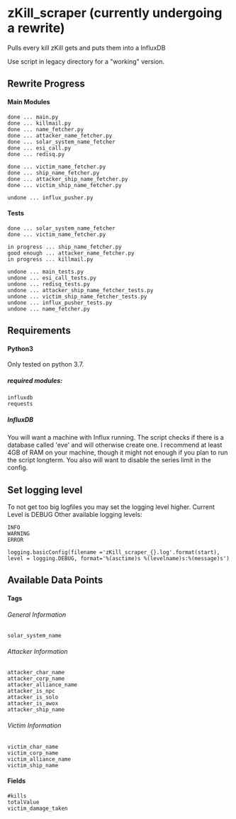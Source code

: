 # zKill_scraper (currently undergoing a rewrite)
Pulls every kill zKill gets and puts them into a InfluxDB

Use script in legacy directory for a "working" version.

## Rewrite Progress

#### Main Modules
```
done ... main.py
done ... killmail.py
done ... name_fetcher.py
done ... attacker_name_fetcher.py
done ... solar_system_name_fetcher
done ... esi_call.py
done ... redisq.py

done ... victim_name_fetcher.py
done ... ship_name_fetcher.py
done ... attacker_ship_name_fetcher.py
done ... victim_ship_name_fetcher.py

undone ... influx_pusher.py
```

#### Tests
```
done ... solar_system_name_fetcher
done ... victim_name_fetcher.py

in progress ... ship_name_fetcher.py
good enough ... attacker_name_fetcher.py
in progress ... killmail.py

undone ... main_tests.py
undone ... esi_call_tests.py
undone ... redisq_tests.py
undone ... attacker_ship_name_fetcher_tests.py
undone ... victim_ship_name_fetcher_tests.py
undone ... influx_pusher_tests.py
undone ... name_fetcher.py

```
## Requirements

#### Python3
Only tested on python 3.7.
##### required modules:
```
influxdb
requests
```
##### InfluxDB
You will want a machine with Influx running. The script checks if there is a database called
'eve' and will otherwise create one. I recommend at least 4GB of RAM on your machine, though 
it might not enough if you plan to run the script longterm.
You also will want to disable the series limit in the config.


## Set logging level

To not get too big logfiles you may set the logging level higher. Current Level is DEBUG
Other available logging levels:
  ```
  INFO
  WARNING
  ERROR
  ```
  ```
  logging.basicConfig(filename ='zKill_scraper_{}.log'.format(start), level = logging.DEBUG, format='%(asctime)s %(levelname)s:%(message)s')
  ```

## Available Data Points

#### Tags

###### General Information
```
solar_system_name
```

###### Attacker Information
```
attacker_char_name
attacker_corp_name
attacker_alliance_name
attacker_is_npc
attacker_is_solo
attacker_is_awox
attacker_ship_name
```

###### Victim Information
```
victim_char_name
victim_corp_name
victim_alliance_name
victim_ship_name
```
#### Fields

```
#kills
totalValue
victim_damage_taken
```
